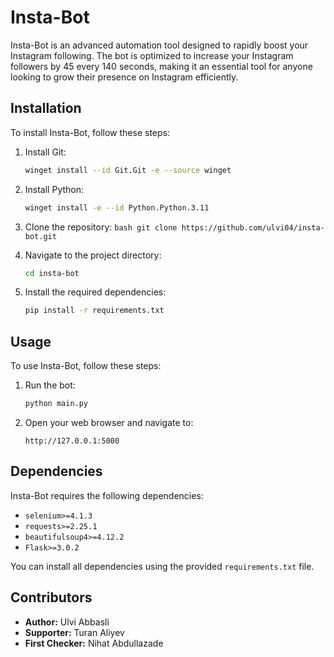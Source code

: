 # Insta-Bot

Insta-Bot is an advanced automation tool designed to rapidly boost your Instagram following. The bot is optimized to increase your Instagram followers by 45 every 140 seconds, making it an essential tool for anyone looking to grow their presence on Instagram efficiently.

## Installation

To install Insta-Bot, follow these steps:

1. Install Git:
    ```bash
    winget install --id Git.Git -e --source winget
    ```
    
2. Install Python:
    ```bash
    winget install -e --id Python.Python.3.11
    ```

3. Clone the repository:
        ```bash
        git clone https://github.com/ulvi04/insta-bot.git
        ```

4. Navigate to the project directory:
    ```bash
    cd insta-bot
    ```

5. Install the required dependencies:
    ```bash
    pip install -r requirements.txt
    ```

## Usage

To use Insta-Bot, follow these steps:

1. Run the bot:
    ```bash
    python main.py
    ```

2. Open your web browser and navigate to:
    ```
    http://127.0.0.1:5000
    ```

## Dependencies

Insta-Bot requires the following dependencies:

- `selenium>=4.1.3`
- `requests>=2.25.1`
- `beautifulsoup4>=4.12.2`
- `Flask>=3.0.2`

You can install all dependencies using the provided `requirements.txt` file.

## Contributors

- **Author:** Ulvi Abbasli
- **Supporter:** Turan Aliyev
- **First Checker:** Nihat Abdullazade

